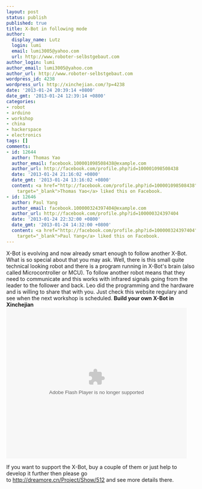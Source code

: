 ```yaml
---
layout: post
status: publish
published: true
title: X-Bot in following mode
author:
  display_name: Lutz
  login: lumi
  email: lumi3005@yahoo.com
  url: http://www.roboter-selbstgebaut.com
author_login: lumi
author_email: lumi3005@yahoo.com
author_url: http://www.roboter-selbstgebaut.com
wordpress_id: 4238
wordpress_url: http://xinchejian.com/?p=4238
date: '2013-01-24 20:39:14 +0800'
date_gmt: '2013-01-24 12:39:14 +0800'
categories:
- robot
- arduino
- workshop
- china
- hackerspace
- electronics
tags: []
comments:
- id: 12644
  author: Thomas Yao
  author_email: facebook.100001098508438@example.com
  author_url: http://facebook.com/profile.php?id=100001098508438
  date: '2013-01-24 21:16:02 +0800'
  date_gmt: '2013-01-24 13:16:02 +0800'
  content: <a href="http://facebook.com/profile.php?id=100001098508438"
    target="_blank">Thomas Yao</a> liked this on Facebook.
- id: 12646
  author: Paul Yang
  author_email: facebook.100000324397404@example.com
  author_url: http://facebook.com/profile.php?id=100000324397404
  date: '2013-01-24 22:32:00 +0800'
  date_gmt: '2013-01-24 14:32:00 +0800'
  content: <a href="http://facebook.com/profile.php?id=100000324397404"
    target="_blank">Paul Yang</a> liked this on Facebook.
---
```

<p>X-Bot is evolving and now already smart enough to follow another X-Bot. What is so special about that you may ask. Well, there is this small quite technical looking robot and there is a program running in X-Bot's brain (also called Microcontroller or MCU). To follow another robot means that they need to communicate and this works with infrared signals going from the leader to the follower and back. Leo did the programming and the hardware and is willing to share that with you. Just check this website regulary and see when the next workshop is scheduled. <strong>Build your own X-Bot in Xinchejian</strong> <object width="480" height="400" classid="clsid:d27cdb6e-ae6d-11cf-96b8-444553540000" codebase="http://download.macromedia.com/pub/shockwave/cabs/flash/swflash.cab#version=6,0,40,0" align="middle"><param name="src" value="http://player.youku.com/player.php/sid/XNTA2Mjc3Mjk2/v.swf" /><param name="allowfullscreen" value="true" /><param name="quality" value="high" /><param name="allowscriptaccess" value="always" /><embed width="480" height="400" type="application/x-shockwave-flash" src="http://player.youku.com/player.php/sid/XNTA2Mjc3Mjk2/v.swf" allowfullscreen="true" quality="high" allowscriptaccess="always" align="middle" /></object></p>
<p>If you want to support the X-Bot, buy a couple of them or just help to develop it further then please go to&nbsp;<a href="http://dreamore.cn/Project/Show/512" target="_blank">http://dreamore.cn/Project/Show/512</a>&nbsp;and see more details there.</p>
